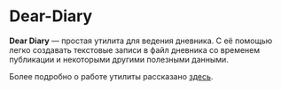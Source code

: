 # Dear-Diary

**Dear Diary** — простая утилита для ведения дневника. С её помощью легко создавать текстовые записи в файл дневника со временем публикации и некоторыми другими полезными данными.

Более подробно о работе утилиты рассказано [здесь](https://modenov.ru/vovusique/all/dear-diary/).
